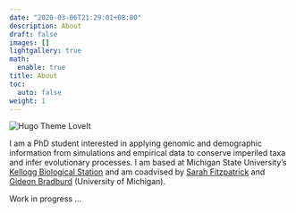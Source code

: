 ```yaml
---
date: "2020-03-06T21:29:01+08:00"
description: About
draft: false
images: []
lightgallery: true
math:
  enable: true
title: About
toc:
  auto: false
weight: 1
---
```


![Hugo Theme LoveIt](about_photo.png 'Pre-grad school field work in Lamoni, Iowa')

I am a PhD student interested in applying genomic and demographic information from simulations and empirical data to conserve imperiled taxa and infer evolutionary processes. I am based at Michigan State University’s [Kellogg Biological Station](https://www.kbs.msu.edu) and am coadvised by [Sarah Fitzpatrick](http://swfitz.com) and [Gideon Bradburd](http://www.genescape.org) (University of Michigan).

Work in progress ...